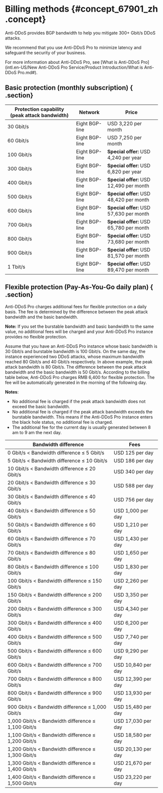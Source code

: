 # Billing methods {#concept_67901_zh .concept}

Anti-DDoS provides BGP bandwidth to help you mitigate 300+ Gbit/s DDoS attacks.

We recommend that you use Anti-DDoS Pro to minimize latency and safeguard the security of your business.

For more information about Anti-DDoS Pro, see [What is Anti-DDoS Pro](intl.en-US/New Anti-DDoS Pro Service/Product Introduction/What is Anti-DDoS Pro.md#).

## Basic protection \(monthly subscription\) { .section}

|Protection capability \(peak attack bandwidth\)|Network|Price|
|-----------------------------------------------|-------|-----|
|30 Gbit/s|Eight BGP-line|USD 3,220 per month|
|60 Gbit/s|Eight BGP-line|USD 7,250 per month|
|100 Gbit/s|Eight BGP-line|**Special offer:** USD 4,240 per year|
|300 Gbit/s|Eight BGP-line|**Special offer:** USD 6,820 per year|
|400 Gbit/s|Eight BGP-line|**Special offer:** USD 12,490 per month|
|500 Gbit/s|Eight BGP-line|**Special offer:** USD 48,420 per month|
|600 Gbit/s|Eight BGP-line|**Special offer:** USD 57,630 per month|
|700 Gbit/s|Eight BGP-line|**Special offer:** USD 65,780 per month|
|800 Gbit/s|Eight BGP-line|**Special offer:** USD 73,680 per month|
|900 Gbit/s|Eight BGP-line|**Special offer:** USD 81,570 per month|
|1 Tbit/s|Eight BGP-line|**Special offer:** USD 89,470 per month|

## Flexible protection \(Pay-As-You-Go daily plan\) { .section}

Anti-DDoS Pro charges additional fees for flexible protection on a daily basis. The fee is determined by the difference between the peak attack bandwidth and the basic bandwidth.

**Note:** If you set the burstable bandwidth and basic bandwidth to the same value, no additional fees will be charged and your Anti-DDoS Pro instance provides no flexible protection.

Assume that you have an Anti-DDoS Pro instance whose basic bandwidth is 30 Gbit/s and burstable bandwidth is 100 Gbit/s. On the same day, the instance experienced two DDoS attacks, whose maximum bandwidth reached 80 Gbit/s and 40 Gbit/s respectively. In above example, the peak attack bandwidth is 80 Gbit/s. The difference between the peak attack bandwidth and the basic bandwidth is 50 Gbit/s. According to the billing table below, Anti-DDoS Pro charges RMB 6,400 for flexible protection. The fee will be automatically generated in the morning of the following day.

 **Notes**:

-   No additional fee is charged if the peak attack bandwidth does not exceed the basic bandwidth.
-   No additional fee is charged if the peak attack bandwidth exceeds the burstable bandwidth. This means if the Anti-DDoS Pro instance enters the black hole status, no additional fee is charged.
-   The additional fee for the current day is usually generated between 8 am to 9 am the next day.

|Bandwidth difference|Fees|
|--------------------|----|
|0 Gbit/s < Bandwidth difference ≤ 5 Gbit/s|USD 125 per day|
|5 Gbit/s < Bandwidth difference ≤ 10 Gbit/s|USD 186 per day|
|10 Gbit/s < Bandwidth difference ≤ 20 Gbit/s|USD 340 per day|
|20 Gbit/s < Bandwidth difference ≤ 30 Gbit/s|USD 588 per day|
|30 Gbit/s < Bandwidth difference ≤ 40 Gbit/s|USD 756 per day|
|40 Gbit/s < Bandwidth difference ≤ 50 Gbit/s|USD 1,000 per day|
|50 Gbit/s < Bandwidth difference ≤ 60 Gbit/s|USD 1,210 per day|
|60 Gbit/s < Bandwidth difference ≤ 70 Gbit/s|USD 1,430 per day|
|70 Gbit/s < Bandwidth difference ≤ 80 Gbit/s|USD 1,650 per day|
|80 Gbit/s < Bandwidth difference ≤ 100 Gbit/s|USD 1,830 per day|
|100 Gbit/s < Bandwidth difference ≤ 150 Gbit/s|USD 2,260 per day|
|150 Gbit/s < Bandwidth difference ≤ 200 Gbit/s|USD 3,350 per day|
|200 Gbit/s < Bandwidth difference ≤ 300 Gbit/s|USD 4,340 per day|
|300 Gbit/s < Bandwidth difference ≤ 400 Gbit/s|USD 6,200 per day|
|400 Gbit/s < Bandwidth difference ≤ 500 Gbit/s|USD 7,740 per day|
|500 Gbit/s < Bandwidth difference ≤ 600 Gbit/s|USD 9,290 per day|
|600 Gbit/s < Bandwidth difference ≤ 700 Gbit/s|USD 10,840 per day|
|700 Gbit/s < Bandwidth difference ≤ 800 Gbit/s|USD 12,390 per day|
|800 Gbit/s < Bandwidth difference ≤ 900 Gbit/s|USD 13,930 per day|
|900 Gbit/s < Bandwidth difference ≤ 1,000 Gbit/s|USD 15,480 per day|
|1,000 Gbit/s < Bandwidth difference ≤ 1,100 Gbit/s|USD 17,030 per day|
|1,100 Gbit/s < Bandwidth difference ≤ 1,200 Gbit/s|USD 18,580 per day|
|1,200 Gbit/s < Bandwidth difference ≤ 1,300 Gbit/s|USD 20,130 per day|
|1,300 Gbit/s < Bandwidth difference ≤ 1,400 Gbit/s|USD 21,670 per day|
|1,400 Gbit/s < Bandwidth difference ≤ 1,500 Gbit/s|USD 23,220 per day|

